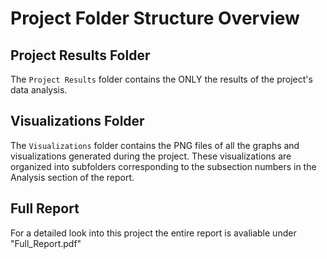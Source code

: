 # Project Folder Structure Overview

## Project Results Folder

The `Project Results` folder contains the ONLY the results of the project's data analysis.

## Visualizations Folder

The `Visualizations` folder contains the PNG files of all the graphs and visualizations generated during the project. These visualizations are organized into subfolders corresponding to the subsection numbers in the Analysis section of the report.

## Full Report

For a detailed look into this project the entire report is avaliable under "Full_Report.pdf"
